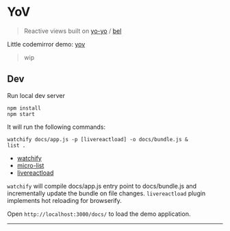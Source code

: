 # YoV

> Reactive views built on [yo-yo](https://github.com/maxogden/yo-yo) /
> [bel](https://github.com/shama/bel)

Little codemirror demo: [yov](http://mkla.bz/yov/)

> wip

## Dev

Run local dev server

    npm install
    npm start

It will run the following commands:

    watchify docs/app.js -p [livereactload] -o docs/bundle.js &
    list .

- [watchify](https://github.com/substack/watchify)
- [micro-list](https://github.com/zeit/micro-list#readme)
- [livereactload](https://github.com/milankinen/livereactload)

`watchify` will compile docs/app.js entry point to docs/bundle.js and
incrementally update the bundle on file changes. `livereactload` plugin
implements hot reloading for browserify.

Open `http://localhost:3000/docs/` to load the demo application.

---
